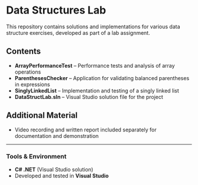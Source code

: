 # Data Structures Lab

This repository contains solutions and implementations for various data structure exercises, developed as part of a lab assignment.  

## Contents

- **ArrayPerformanceTest** – Performance tests and analysis of array operations  
- **ParenthesesChecker** – Application for validating balanced parentheses in expressions  
- **SinglyLinkedList** – Implementation and testing of a singly linked list  
- **DataStructLab.sln** – Visual Studio solution file for the project  

## Additional Material

- Video recording and written report included separately for documentation and demonstration

---

### Tools & Environment

- **C# .NET** (Visual Studio solution)  
- Developed and tested in **Visual Studio**  

